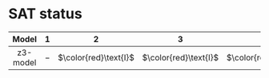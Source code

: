 # SAT status
| $\text{Model}$ | $1$ | $2$ | $3$ | $4$ | $5$ | $6$ | $7$ | $8$ | $9$ |
|:-:| :---:|:---:|:---:|:---:|:---:|:---:|:---:|:---:|:---:|
$\text{z3-model}$ | $-$ | $\color{red}\text{I}$ | $\color{red}\text{I}$ | $\color{red}\text{I}$ | $-$ | $-$ | $-$ | $-$ | $-$ | 
